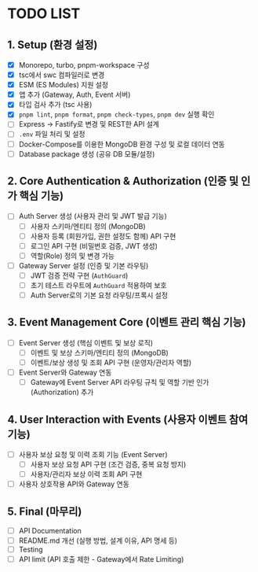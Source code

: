 # TODO LIST

## 1. Setup (환경 설정)

- [x] Monorepo, turbo, pnpm-workspace 구성
- [x] tsc에서 swc 컴파일러로 변경
- [x] ESM (ES Modules) 지원 설정
- [x] 앱 추가 (Gateway, Auth, Event 서버)
- [x] 타입 검사 추가 (tsc 사용)
- [x] `pnpm lint`, `pnpm format`, `pnpm check-types`, `pnpm dev` 실행 확인
- [ ] Express -> Fastify로 변경 및 REST한 API 설계
- [ ] `.env` 파일 처리 및 설정
- [ ] Docker-Compose를 이용한 MongoDB 환경 구성 및 로컬 데이터 연동
- [ ] Database package 생성 (공유 DB 모듈/설정)

## 2. Core Authentication & Authorization (인증 및 인가 핵심 기능)

- [ ] Auth Server 생성 (사용자 관리 및 JWT 발급 기능)
    - [ ] 사용자 스키마/엔티티 정의 (MongoDB)
    - [ ] 사용자 등록 (회원가입, 권한 설정도 함께) API 구현
    - [ ] 로그인 API 구현 (비밀번호 검증, JWT 생성)
    - [ ] 역할(Role) 정의 및 변경 가능
- [ ] Gateway Server 설정 (인증 및 기본 라우팅)
    - [ ] JWT 검증 전략 구현 (`AuthGuard`)
    - [ ] 초기 테스트 라우트에 `AuthGuard` 적용하여 보호
    - [ ] Auth Server로의 기본 요청 라우팅/프록시 설정

## 3. Event Management Core (이벤트 관리 핵심 기능)

- [ ] Event Server 생성 (핵심 이벤트 및 보상 로직)
    - [ ] 이벤트 및 보상 스키마/엔티티 정의 (MongoDB)
    - [ ] 이벤트/보상 생성 및 조회 API 구현 (운영자/관리자 역할)
- [ ] Event Server와 Gateway 연동
    - [ ] Gateway에 Event Server API 라우팅 규칙 및 역할 기반 인가(Authorization) 추가

## 4. User Interaction with Events (사용자 이벤트 참여 기능)

- [ ] 사용자 보상 요청 및 이력 조회 기능 (Event Server)
    - [ ] 사용자 보상 요청 API 구현 (조건 검증, 중복 요청 방지)
    - [ ] 사용자/관리자 보상 이력 조회 API 구현
- [ ] 사용자 상호작용 API와 Gateway 연동

## 5. Final (마무리)

- [ ] API Documentation
- [ ] README.md 개선 (실행 방법, 설계 이유, API 명세 등)
- [ ] Testing
- [ ] API limit (API 호출 제한 - Gateway에서 Rate Limiting)